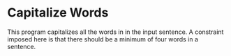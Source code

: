 # Capitalize Words
This program capitalizes all the words in in the input sentence. A constraint imposed here is that there should be a minimum of four words in a sentence.